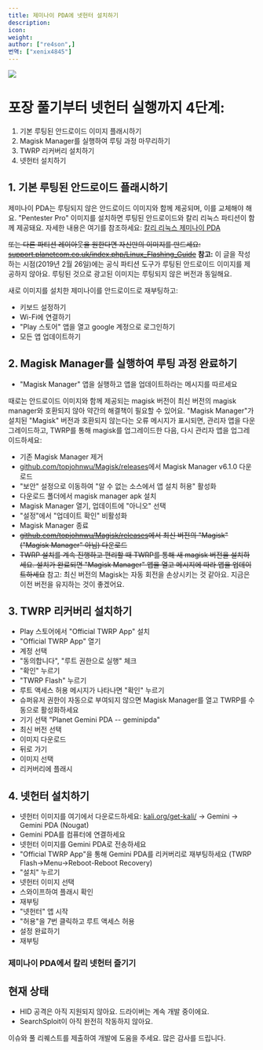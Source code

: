 ```yaml
---
title: 제미나이 PDA에 넷헌터 설치하기
description:
icon:
weight:
author: ["re4son",]
번역: ["xenix4845"]
---
```


![](NetHunter-Gemini_tiny.png)

# 포장 풀기부터 넷헌터 실행까지 4단계:

1. 기본 루팅된 안드로이드 이미지 플래시하기
2. Magisk Manager를 실행하여 루팅 과정 마무리하기
3. TWRP 리커버리 설치하기
4. 넷헌터 설치하기

## 1. 기본 루팅된 안드로이드 플래시하기

제미나이 PDA는 루팅되지 않은 안드로이드 이미지와 함께 제공되며, 이를 교체해야 해요.
"Pentester Pro" 이미지를 설치하면 루팅된 안드로이드와 칼리 리눅스 파티션이 함께 제공돼요. 자세한 내용은 여기를 참조하세요: [칼리 리눅스 제미나이 PDA](/docs/arm/gemini-pda/)

~~또는 다른 파티션 레이아웃을 원한다면 자신만의 이미지를 만드세요:
[support.planetcom.co.uk/index.php/Linux_Flashing_Guide](https://support.planetcom.co.uk/index.php/Linux_Flashing_Guide)~~
**참고:** 이 글을 작성하는 시점(2019년 2월 26일)에는 공식 파티션 도구가 루팅된 안드로이드 이미지를 제공하지 않아요. 루팅된 것으로 광고된 이미지는 루팅되지 않은 버전과 동일해요.

새로 이미지를 설치한 제미나이를 안드로이드로 재부팅하고:
- 키보드 설정하기
- Wi-Fi에 연결하기
- "Play 스토어" 앱을 열고 google 계정으로 로그인하기
- 모든 앱 업데이트하기

## 2. Magisk Manager를 실행하여 루팅 과정 완료하기

- "Magisk Manager" 앱을 실행하고 앱을 업데이트하라는 메시지를 따르세요

때로는 안드로이드 이미지와 함께 제공되는 magisk 버전이 최신 버전의 magisk manager와 호환되지 않아 약간의 해결책이 필요할 수 있어요.
"Magisk Manager"가 설치된 "Magisk" 버전과 호환되지 않는다는 오류 메시지가 표시되면, 관리자 앱을 다운그레이드하고, TWRP를 통해 magisk를 업그레이드한 다음, 다시 관리자 앱을 업그레이드하세요:
- 기존 Magisk Manager 제거
- [github.com/topjohnwu/Magisk/releases](https://github.com/topjohnwu/Magisk/releases)에서 Magisk Manager v6.1.0 다운로드
- "보안" 설정으로 이동하여 "알 수 없는 소스에서 앱 설치 허용" 활성화
- 다운로드 폴더에서 magisk manager apk 설치
- Magisk Manager 열기, 업데이트에 "아니오" 선택
- "설정"에서 "업데이트 확인" 비활성화
- Magisk Manager 종료
- ~~[github.com/topjohnwu/Magisk/releases](https://github.com/topjohnwu/Magisk/releases)에서 최신 버전의 "Magisk"("Magisk Manager" 아님) 다운로드~~
- ~~TWRP 설치를 계속 진행하고 편리할 때 TWRP를 통해 새 magisk 버전을 설치하세요. 설치가 완료되면 "Magisk Manager" 앱을 열고 메시지에 따라 앱을 업데이트하세요~~
참고: 최신 버전의 Magisk는 자동 회전을 손상시키는 것 같아요. 지금은 이전 버전을 유지하는 것이 좋겠어요.

## 3. TWRP 리커버리 설치하기

- Play 스토어에서 "Official TWRP App" 설치
- "Official TWRP App" 열기
- 계정 선택
- "동의합니다", "루트 권한으로 실행" 체크
- "확인" 누르기
- "TWRP Flash" 누르기
- 루트 액세스 허용 메시지가 나타나면 "확인" 누르기
- 슈퍼유저 권한이 자동으로 부여되지 않으면 Magisk Manager를 열고 TWRP를 수동으로 활성화하세요
- 기기 선택 "Planet Gemini PDA -- geminipda"
- 최신 버전 선택
- 이미지 다운로드
- 뒤로 가기
- 이미지 선택
- 리커버리에 플래시

## 4. 넷헌터 설치하기

- 넷헌터 이미지를 여기에서 다운로드하세요: [kali.org/get-kali/](https://www.kali.org/get-kali/#kali-mobile) -> Gemini -> Gemini PDA (Nougat)
- Gemini PDA를 컴퓨터에 연결하세요
- 넷헌터 이미지를 Gemini PDA로 전송하세요
- "Official TWRP App"을 통해 Gemini PDA를 리커버리로 재부팅하세요 (TWRP Flash->Menu->Reboot-Reboot Recovery)
- "설치" 누르기
- 넷헌터 이미지 선택
- 스와이프하여 플래시 확인
- 재부팅
- "넷헌터" 앱 시작
- "허용"을 7번 클릭하고 루트 액세스 허용
- 설정 완료하기
- 재부팅

### 제미나이 PDA에서 칼리 넷헌터 즐기기

## 현재 상태

- HID 공격은 아직 지원되지 않아요. 드라이버는 계속 개발 중이에요.
- SearchSploit이 아직 완전히 작동하지 않아요.

이슈와 풀 리퀘스트를 제출하여 개발에 도움을 주세요. 많은 감사를 드립니다.

